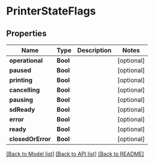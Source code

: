 # PrinterStateFlags

## Properties
Name | Type | Description | Notes
------------ | ------------- | ------------- | -------------
**operational** | **Bool** |  | [optional] 
**paused** | **Bool** |  | [optional] 
**printing** | **Bool** |  | [optional] 
**cancelling** | **Bool** |  | [optional] 
**pausing** | **Bool** |  | [optional] 
**sdReady** | **Bool** |  | [optional] 
**error** | **Bool** |  | [optional] 
**ready** | **Bool** |  | [optional] 
**closedOrError** | **Bool** |  | [optional] 

[[Back to Model list]](../README.md#documentation-for-models) [[Back to API list]](../README.md#documentation-for-api-endpoints) [[Back to README]](../README.md)


